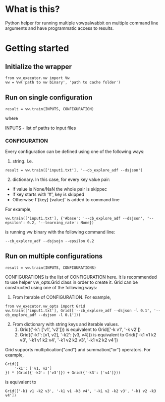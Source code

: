 # What is this?
Python helper for running multiple vowpalwabbit on multiple command line arguments and have programmatic access to results.

# Getting started
## Initialize the wrapper
```
from vw_executor.vw import Vw
vw = Vw('path to vw binary', 'path to cache folder')
```

## Run on single configuration
```
result = vw.train(INPUTS, CONFIGURATION)
```
where

INPUTS - list of paths to input files


### CONFIGURATION

Every configuration can be defined using one of the following ways:
1. string. I.e.
```
result = vw.train(['input1.txt'], '--cb_explore_adf --dsjson')
```
2. dictionary. In this case, for every key value pair:

- If value is None/NaN the whole pair is skippec
- If key starts with '#', key is skipped
- Otherwise f'{key} {value}' is added to command line

For example,
```
vw.train(['input1.txt'], {'#base': '--cb_explore_adf --dsjson', '--epsilon': 0.2, '--learning_rate': None})
```
is running vw binary with the following command line:
```
--cb_explore_adf --dsjsojn --epsilon 0.2
```

## Run on multiple configurations
```
result = vw.train(INPUTS, CONFIGURATIONS)
```
CONFIGURATIONS is the list of CONFIGURATION here. It is recommended to use helper vw_opts.Grid class in order to create it.
Grid can be constructed using one of the following ways:
1. From Iterable of CONFIGURATION. For example,
```
from vw_executor.vw_opts import Grid
vw.train(['input1.txt'], Grid(['--cb_explore_adf --dsjson -l 0.1', '--cb_explore_adf --dsjson -l 0.1']))
```

2. From dictionary with string keys and iterable values.
    1. Grid({'-k': ['v1', 'v2']}) is equivalent to Grid(['-k v1', '-k v2'])
    2. Grid({'-k1': [v1, v2], '-k2': [v3, v4]}) is equivalent to Grid(['-k1 v1 k2 v3', '-k1 v1 k2 v4', '-k1 v2 k2 v3', '-k1 v2 k2 v4'])

Grid supports multiplication("and") and summation("or") operators.
For example,
```
Grid({
    '-k1': ['v1, v2']
}) * (Grid({'-k2': ['v3']}) + Grid({'-k3': ['v4']}))
```
is equivalent to
```
Grid(['-k1 v1 -k2 v3', '-k1 v1 -k3 v4', '-k1 v2 -k2 v3', '-k1 v2 -k3 v4'])
```
